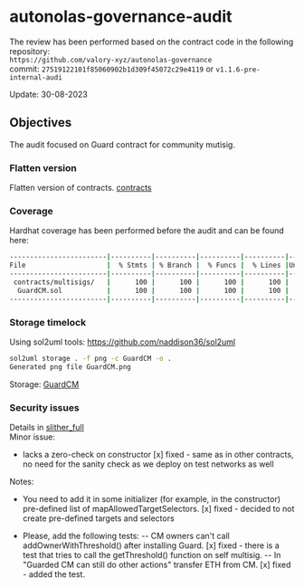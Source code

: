 # autonolas-governance-audit
The review has been performed based on the contract code in the following repository:<br>
`https://github.com/valory-xyz/autonolas-governance` <br>
commit: `27519122101f85060902b1d309f45072c29e4119` or `v1.1.6-pre-internal-audi` <br> 

Update: 30-08-2023  <br>

## Objectives
The audit focused on Guard contract for community mutisig. <BR>

### Flatten version
Flatten version of contracts. [contracts](https://github.com/valory-xyz/autonolas-governance/blob/main/audits/internal6/analysis/contracts)

### Coverage
Hardhat coverage has been performed before the audit and can be found here:
```sh
------------------------|----------|----------|----------|----------|----------------|
File                    |  % Stmts | % Branch |  % Funcs |  % Lines |Uncovered Lines |
------------------------|----------|----------|----------|----------|----------------
 contracts/multisigs/   |      100 |      100 |      100 |      100 |                |
  GuardCM.sol           |      100 |      100 |      100 |      100 |                |
------------------------|----------|----------|----------|----------|----------------|
```

### Storage timelock
Using sol2uml tools: https://github.com/naddison36/sol2uml <br>
```bash
sol2uml storage . -f png -c GuardCM -o .
Generated png file GuardCM.png
```
Storage: [GuardCM](https://github.com/valory-xyz/autonolas-governance/blob/main/audits/internal6/analysis/GuardCM.png)

### Security issues
Details in [slither_full](https://github.com/valory-xyz/autonolas-governance/blob/main/audits/internal6/analysis/slither_full.txt) <br>
Minor issue: <br>
- lacks a zero-check on constructor
[x] fixed - same as in other contracts, no need for the sanity check as we deploy on test networks as well

Notes: <br>
- You need to add it in some initializer (for example, in the constructor) pre-defined list of mapAllowedTargetSelectors.
[x] fixed - decided to not create pre-defined targets and selectors

- Please, add the following tests: 
-- CM owners can't call addOwnerWithThreshold() after installing Guard.
[x] fixed - there is a test that tries to call the getThreshold() function on self multisig.
-- In "Guarded CM can still do other actions" transfer ETH from CM.
[x] fixed - added the test.






 

